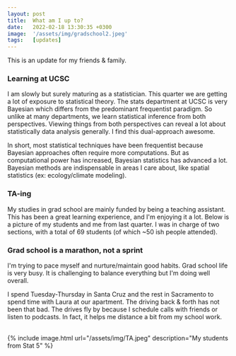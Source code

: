 ```yaml
---
layout: post
title:  What am I up to?
date:   2022-02-18 13:30:35 +0300
image:  '/assets/img/gradschool2.jpeg'
tags:   [updates]
---
```

This is an update for my friends & family.

###  Learning at UCSC
I am slowly but surely maturing as a statistician.  This quarter we are getting a lot of exposure to statistical theory.  The stats department at UCSC is very Bayesian which differs from the predominant frequentist paradigm.  So unlike at many departments,  we learn statistical inference from both perspectives.  Viewing things from both perspectives can reveal a lot about statistically data analysis generally.  I find this dual-approach awesome.  

In short, most statistical techniques have been frequentist because Bayesian approaches often require more computations.  But as computational power has increased, Bayesian statistics has advanced a lot.  Bayesian methods are indispensable in areas I care about, like spatial statistics (ex: ecology/climate modeling).

### TA-ing
My studies in grad school are mainly funded by being a teaching assistant.  This has been a great learning experience, and I'm enjoying it a lot.  Below is a picture of my students and me from last quarter. I was in charge of two sections, with a total of 69 students (of which ~50 ish people attended).

###  Grad school is a marathon, not a sprint
I'm trying to pace myself and nurture/maintain good habits.  Grad school life is very busy. It is challenging to balance everything but I'm doing well overall.  

I spend Tuesday-Thursday in Santa Cruz and the rest in Sacramento to spend time with Laura at our apartment.  The driving back & forth has not been that bad. The drives fly by because I schedule calls with friends or listen to podcasts.  In fact, it helps me distance a bit from my school work.  



<br />
{% include image.html url="/assets/img/TA.jpeg" description="My students from Stat 5" %}
